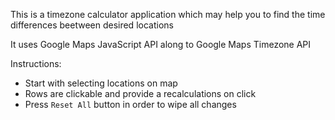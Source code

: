 This is a timezone calculator application which may help you to find the time differences beetween desired locations 

It uses Google Maps JavaScript API along to Google Maps Timezone API

Instructions:
- Start with selecting locations on map
- Rows are clickable and provide a recalculations on click
- Press `Reset All` button in order to wipe all changes
